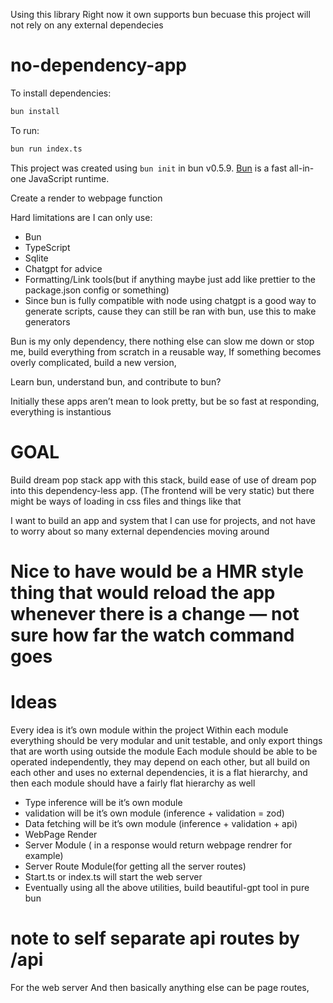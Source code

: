 Using this library
Right now it own supports bun becuase this project will not rely on any external dependecies 






# no-dependency-app

To install dependencies:

```bash
bun install
```

To run:

```bash
bun run index.ts
```

This project was created using `bun init` in bun v0.5.9. [Bun](https://bun.sh) is a fast all-in-one JavaScript runtime.



Create a render to webpage function


Hard limitations are I can only use:
- Bun
- TypeScript
- Sqlite
- Chatgpt for advice
- Formatting/Link tools(but if anything maybe just add like prettier to the package.json config or something)
- Since bun is fully compatible with node using chatgpt is a good way to generate scripts, cause they can still be ran with bun, use this to make generators

Bun is my only dependency, there nothing else can slow me down or stop me, build everything from scratch in a reusable way, If something becomes overly complicated, build a new version,

Learn bun, understand bun, and contribute to bun?

Initially these apps aren’t mean to look pretty, but be so fast at responding, everything is instantious


# GOAL
Build dream pop stack app with this stack, build ease of use of dream pop into this dependency-less app. (The frontend will be very static) but there might be ways of loading in css files and things like that

I want to build an app and system  that I can use for projects, and not have to worry about so many external dependencies moving around

# Nice to have would be a HMR style thing that would reload the app whenever there is a change — not sure how far the watch command goes

# Ideas
Every idea is it’s own module within the project
Within each module everything should be very modular and unit testable, and only export things that are worth using outside the module
Each module should be able to be operated independently, they may depend on each other, but all build on each other and uses no external dependencies, it is a flat hierarchy, and then each module should have a fairly flat hierarchy as well
- Type inference will be it’s own module
- validation will be it’s own module (inference + validation = zod)
- Data fetching will be it’s own module (inference + validation + api)
- WebPage Render 
- Server Module ( in a response would return webpage rendrer for example)
- Server Route Module(for getting all the server routes)
- Start.ts or index.ts will start the web server
- Eventually using all the above utilities, build  beautiful-gpt tool in pure bun

# note to self separate api routes by /api
For the web server
And then basically anything else can be page routes, 



